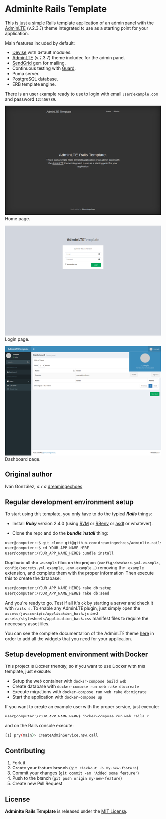Adminlte Rails Template
=======================

This is just a simple Rails template application of an admin panel with the [AdminLTE](https://almsaeedstudio.com/) (v.2.3.7) theme integrated to use as a starting point for your application.

Main features included by default:

- [Devise](https://github.com/plataformatec/devise) with default modules.
- [AdminLTE](https://almsaeedstudio.com/) (v.2.3.7) theme included for the admin panel.
- [SendGrid](https://github.com/stephenb/sendgrid) gem for mailing.
- Continuous testing with [Guard](https://github.com/guard/guard).
- Puma server.
- PostgreSQL database.
- ERB template engine.

There is an user example ready to use to login with email `user@example.com` and password `123456789`.

![Home Page](app/assets/images/front/screenshots/screenshot1.png)
Home page.

![Login Page](app/assets/images/front/screenshots/screenshot2.png)
Login page.

![Dashboard Page](app/assets/images/front/screenshots/screenshot3.png)
Dashboard page.

Original author
---------------

Iván González, *a.k.a* [dreamingechoes](https://github.com/dreamingechoes)

Regular development environment setup
-------------------------------------

To start using this template, you only have to do the typical ***Rails*** things:

* Install ***Ruby*** version 2.4.0 (using [RVM](https://github.com/rvm/rvm) or [RBenv](https://github.com/sstephenson/rbenv) or [asdf](https://github.com/asdf-vm/asdf) or whatever).

* Clone the repo and do the ***bundle install*** thing:

```sh
user@computer:~$ git clone git@github.com:dreamingechoes/adminlte-rails-template.git YOUR_APP_NAME_HERE
user@computer:~$ cd YOUR_APP_NAME_HERE
user@computer:/YOUR_APP_NAME_HERE$ bundle install
```

Duplicate all the `.example` files on the project (`config/database.yml.example`, `config/secrets.yml.example`, `.env.example`...) removing the `.example` extension, and complete them with the proper information. Then execute this to create the database:

```sh
user@computer:/YOUR_APP_NAME_HERE$ rake db:setup
user@computer:/YOUR_APP_NAME_HERE$ rake db:seed
```

And you're ready to go. Test if all it's ok by starting a server and check it with `rails s`. To enable any AdminLTE plugin, just simply open the `assets/javascripts/application_back.js` and `assets/stylesheets/application_back.css` manifest files to require the neccesary asset files.

You can see the complete documentation of the AdminLTE theme [here](https://almsaeedstudio.com/themes/AdminLTE/documentation/index.html) in order to add all the widgets that you need for your application.

Setup development environment with Docker
-----------------------------------------

This project is Docker friendly, so if you want to use Docker with this template, just execute:

* Setup the web container with `docker-compose build web`
* Create database with `docker-compose run web rake db:create`
* Execute migrations with `docker-compose run web rake db:migrate`
* Start the application with `docker-compose up`

If you want to create an example user with the proper service, just execute:

```sh
user@computer:/YOUR_APP_NAME_HERE$ docker-compose run web rails c
```

and on the Rails console execute:

```sh
[1] pry(main)> CreateAdminService.new.call
```

Contributing
------------

1. Fork it
2. Create your feature branch (`git checkout -b my-new-feature`)
3. Commit your changes (`git commit -am 'Added some feature'`)
4. Push to the branch (`git push origin my-new-feature`)
5. Create new Pull Request

License
-------

**Adminlte Rails Template** is released under the [MIT License](http://www.opensource.org/licenses/MIT).
